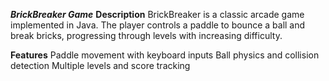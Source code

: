***BrickBreaker Game***
  **Description**
    BrickBreaker is a classic arcade game implemented in Java. The player controls a paddle to bounce a ball and break bricks, progressing through levels with increasing difficulty.

  **Features**
    Paddle movement with keyboard inputs
    Ball physics and collision detection
    Multiple levels and score tracking
